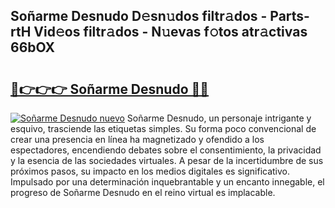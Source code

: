 ## Soñarme Desnudo D𝚎sn𝚞dos filtr𝚊dos - Parts-rtH Vid𝚎os filtr𝚊dos - N𝚞evas f𝚘tos atr𝚊ctivas 66bOX

# <h2><a href="http://mb9ih8.tromn.icu/?c=So%c3%b1arme+Desnudo">🔗👉👉👉 Soñarme Desnudo 🔗🔗</a></h2>

[![Soñarme Desnudo nuevo](https://i.imgur.com/pEAQMta.gif)](http://mb9ih8.tromn.icu/?c=So%c3%b1arme+Desnudo)
Soñarme Desnudo, un personaje intrigante y esquivo, trasciende las etiquetas simples. Su forma poco convencional de crear una presencia en línea ha magnetizado y ofendido a los espectadores, encendiendo debates sobre el consentimiento, la privacidad y la esencia de las sociedades virtuales. A pesar de la incertidumbre de sus próximos pasos, su impacto en los medios digitales es significativo. Impulsado por una determinación inquebrantable y un encanto innegable, el progreso de Soñarme Desnudo en el reino virtual es implacable.
